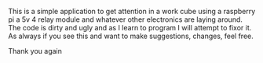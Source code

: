 This is a simple application to get attention in a work cube using a raspberry pi a 5v 4 relay module and whatever other electronics are laying around.  The code is dirty and ugly and as I learn to program I will attempt to fixor it.  As always if you see this and want to make suggestions, changes, feel free.

Thank you again

